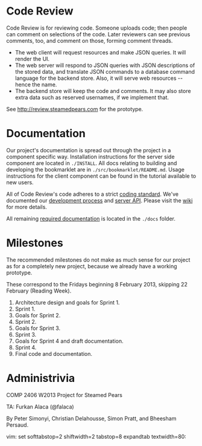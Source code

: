 # Code Review

Code Review is for reviewing code.
Someone uploads code; then people can comment on selections of the code.
Later reviewers can see previous comments, too, and comment on those, forming
comment threads.

* The web client will request resources and make JSON queries. It will render
the UI.
* The web server will respond to JSON queries with JSON descriptions of the
stored data, and translate JSON commands to a database command language for the
backend store. Also, it will serve web resources -- hence the name.
* The backend store will keep the code and comments. It may also store extra
data such as reserved usernames, if we implement that.

See http://review.steamedpears.com for the prototype.

# Documentation

Our project's documentation is spread out through the project in a component
specific way. Installation instructions for the server side component are
located in `./INSTALL`. All docs relating to building and developing the
bookmarklet are in `./src/bookmarklet/README.md`. Usage instructions for the
client component can be found in the tutorial available to new users.

All of Code Review's code adheres to a strict [coding
standard](https://github.com/CarletonU-COMP2406-W2013/Steamed-Pears/wiki/Coding-Standards).
We've documented our [development
process](https://github.com/CarletonU-COMP2406-W2013/Steamed-Pears/wiki/Process)
and [server
API](https://github.com/CarletonU-COMP2406-W2013/Steamed-Pears/wiki/Server-API).
Please visit the
[wiki](https://github.com/CarletonU-COMP2406-W2013/Steamed-Pears/wiki) for more details.

All remaining [required
documentation](http://homeostasis.scs.carleton.ca/wiki/index.php/WebFund_2013W_Final_Project) is located in the `./docs` folder.

# Milestones

The recommended milestones do not make as much sense for our project as for a
completely new project, because we already have a working prototype.

These correspond to the Fridays beginning 8 February 2013, skipping 22
February (Reading Week).

1. Architecture design and goals for Sprint 1.
2. Sprint 1.
3. Goals for Sprint 2.
4. Sprint 2.
5. Goals for Sprint 3.
6. Sprint 3.
7. Goals for Sprint 4 and draft documentation.
8. Sprint 4.
9. Final code and documentation.


# Administrivia

COMP 2406 W2013 Project for Steamed Pears

TA: Furkan Alaca (@falaca)

By Peter Simonyi, Christian Delahousse, Simon Pratt, and Bheesham Persaud.

vim: set softtabstop=2 shiftwidth=2 tabstop=8 expandtab textwidth=80:
